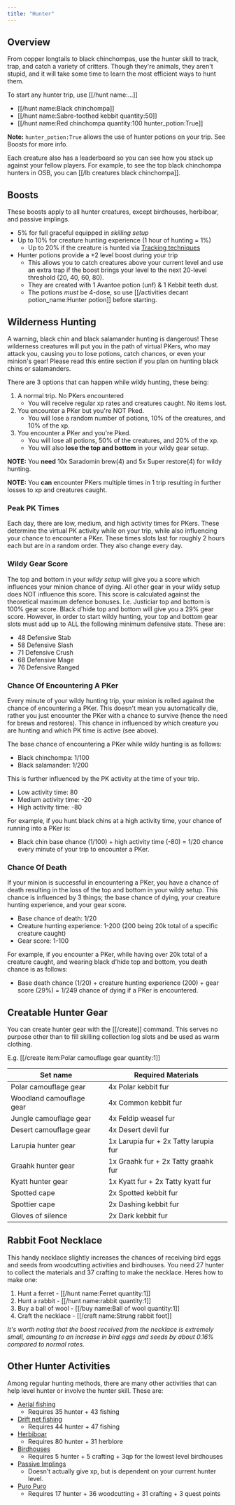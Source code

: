 ```yaml
---
title: "Hunter"
---
```


## Overview

From copper longtails to black chinchompas, use the hunter skill to track, trap, and catch a variety of critters. Though they're animals, they aren't stupid, and it will take some time to learn the most efficient ways to hunt them.

To start any hunter trip, use [[/hunt name\:...]]

- [[/hunt name\:Black chinchompa]]
- [[/hunt name\:Sabre-toothed kebbit quantity\:50]]
- [[/hunt name\:Red chinchompa quantity\:100 hunter_potion\:True]]

**Note:** `hunter_potion:True` allows the use of hunter potions on your trip. See Boosts for more info.

Each creature also has a leaderboard so you can see how you stack up against your fellow players. For example, to see the top black chinchompa hunters in OSB, you can [[/lb creatures black chinchompa]].

## Boosts

These boosts apply to all hunter creatures, except birdhouses, herbiboar, and passive implings.

- 5% for full graceful equipped in _skilling setup_
- Up to 10% for creature hunting experience (1 hour of hunting = 1%)
  - Up to 20% if the creature is hunted via [Tracking techniques](https://oldschool.runescape.wiki/w/Tracking)
- Hunter potions provide a +2 level boost during your trip
  - This allows you to catch creatures above your current level and use an extra trap if the boost brings your level to the next 20-level threshold (20, 40, 60, 80).
  - They are created with 1 Avantoe potion (unf) & 1 Kebbit teeth dust.
  - The potions _must_ be 4-dose, so use [[/activities decant potion_name\:Hunter potion]] before starting.

## Wilderness Hunting

A warning, black chin and black salamander hunting is dangerous! These wilderness creatures will put you in the path of virtual PKers, who may attack you, causing you to lose potions, catch chances, or even your minion's gear! Please read this entire section if you plan on hunting black chins or salamanders.

There are 3 options that can happen while wildy hunting, these being:

1. A normal trip. No PKers encountered
   - You will receive regular xp rates and creatures caught. No items lost.
2. You encounter a PKer but you're NOT Pked.
   - You will lose a random number of potions, 10% of the creatures, and 10% of the xp.
3. You encounter a PKer and you're Pked.
   - You will lose all potions, 50% of the creatures, and 20% of the xp.
   - You will also **lose the top and bottom** in your wildy gear setup.

**NOTE:** You **need** 10x Saradomin brew(4) and 5x Super restore(4) for wildy hunting.

**NOTE:** You **can** encounter PKers multiple times in 1 trip resulting in further losses to xp and creatures caught.

### Peak PK Times

Each day, there are low, medium, and high activity times for PKers. These determine the virtual PK activity while on your trip, while also influencing your chance to encounter a PKer. These times slots last for roughly 2 hours each but are in a random order. They also change every day.

### Wildy Gear Score

The top and bottom in your _wildy setup_ will give you a score which influences your minion chance of dying. All other gear in your wildy setup does NOT influence this score. This score is calculated against the theoretical maximum defence bonuses. I.e. Justiciar top and bottom is 100% gear score. Black d'hide top and bottom will give you a 29% gear score. However, in order to start wildy hunting, your top and bottom gear slots must add up to ALL the following minimum defensive stats. These are:

- 48 Defensive Stab
- 58 Defensive Slash
- 71 Defensive Crush
- 68 Defensive Mage
- 76 Defensive Ranged

### Chance Of Encountering A PKer

Every minute of your wildy hunting trip, your minion is rolled against the chance of encountering a PKer. This doesn't mean you automatically die, rather you just encounter the PKer with a chance to survive (hence the need for brews and restores). This chance in influenced by which creature you are hunting and which PK time is active (see above).

The base chance of encountering a PKer while wildy hunting is as follows:

- Black chinchompa: 1/100
- Black salamander: 1/200

This is further influenced by the PK activity at the time of your trip.

- Low activity time: 80
- Medium activity time: -20
- High activity time: -80

For example, if you hunt black chins at a high activity time, your chance of running into a PKer is:

- Black chin base chance (1/100) + high activity time (-80) = 1/20 chance every minute of your trip to encounter a PKer.

### Chance Of Death

If your minion is successful in encountering a PKer, you have a chance of death resulting in the loss of the top and bottom in your wildy setup. This chance is influenced by 3 things; the base chance of dying, your creature hunting experience, and your gear score.

- Base chance of death: 1/20
- Creature hunting experience: 1-200 (200 being 20k total of a specific creature caught)
- Gear score: 1-100

For example, if you encounter a PKer, while having over 20k total of a creature caught, and wearing black d'hide top and bottom, you death chance is as follows:

- Base death chance (1/20) + creature hunting experience (200) + gear score (29%) = 1/249 chance of dying if a PKer is encountered.

## Creatable Hunter Gear

You can create hunter gear with the [[/create]] command. This serves no purpose other than to fill skilling collection log slots and be used as warm clothing.

E.g. [[/create item\:Polar camouflage gear quantity\:1]]

| Set name                 | Required Materials                    |
| ------------------------ | ------------------------------------- |
| Polar camouflage gear    | 4x Polar kebbit fur                   |
| Woodland camouflage gear | 4x Common kebbit fur                  |
| Jungle camouflage gear   | 4x Feldip weasel fur                  |
| Desert camouflage gear   | 4x Desert devil fur                   |
| Larupia hunter gear      | 1x Larupia fur + 2x Tatty larupia fur |
| Graahk hunter gear       | 1x Graahk fur + 2x Tatty graahk fur   |
| Kyatt hunter gear        | 1x Kyatt fur + 2x Tatty kyatt fur     |
| Spotted cape             | 2x Spotted kebbit fur                 |
| Spottier cape            | 2x Dashing kebbit fur                 |
| Gloves of silence        | 2x Dark kebbit fur                    |

## Rabbit Foot Necklace

This handy necklace slightly increases the chances of receiving bird eggs and seeds from woodcutting activities and birdhouses. You need 27 hunter to collect the materials and 37 crafting to make the necklace. Heres how to make one:

1. Hunt a ferret - [[/hunt name\:Ferret quantity\:1]]
2. Hunt a rabbit - [[/hunt name\:rabbit quantity\:1]]
3. Buy a ball of wool - [[/buy name\:Ball of wool quantity\:1]]
4. Craft the necklace - [[/craft name\:Strung rabbit foot]]

_It's worth noting that the boost received from the necklace is extremely small, amounting to an increase in bird eggs and seeds by about 0.16% compared to normal rates._

## Other Hunter Activities

Among regular hunting methods, there are many other activities that can help level hunter or involve the hunter skill. These are:

- [Aerial fishing](https://wiki.oldschool.gg/skills/fishing/aerial-fishing)
  - Requires 35 hunter + 43 fishing
- [Drift net fishing](../fishing/drift-net-fishing.md)
  - Requires 44 hunter + 47 fishing
- [Herbiboar](https://wiki.oldschool.gg/skills/hunter/herbiboar)
  - Requires 80 hunter + 31 herblore
- [Birdhouses](https://wiki.oldschool.gg/skills/hunter/birdhouses)
  - Requires 5 hunter + 5 crafting + 3qp for the lowest level birdhouses
- [Passive Implings](https://wiki.oldschool.gg/skills/hunter/passive-implings)
  - Doesn't actually give xp, but is dependent on your current hunter level.
- [Puro Puro](puro-puro.md)
  - Requires 17 hunter + 36 woodcutting + 31 crafting + 3 quest points
